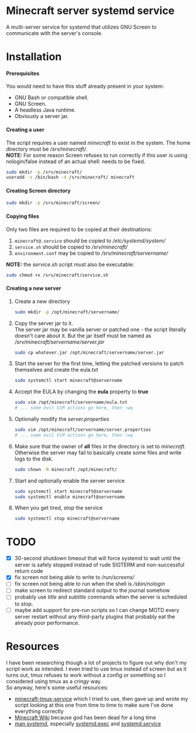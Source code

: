 # Minecraft server systemd service
A multi-server service for systemd that utilizes GNU Screen to communicate with the server's console.
# Installation
#### Prerequisites
You would need to have this stuff already present in your system:
* GNU Bash or compatible shell.
* GNU Screen.
* A headless Java runtime.
* Obviously a server jar.
#### Creating a user
The script requires a user named _minecraft_ to exist in the system. The home directory must be _/srv/minecraft/_.  
**NOTE:** For some reason Screen refuses to run correctly if this user is using nologin/false instead of an actual shell: needs to be fixed.
```bash
sudo mkdir -p /srv/minecraft/
useradd -s /bin/bash -d /srv/minecraft/ minecraft
```
#### Creating Screen directory
```bash
sudo mkdir -p /srv/minecraft/screen/
```
#### Copying files
Only two files are required to be copied at their destinations:
1. `minecraft@.service` should be copied to _/etc/systemd/system/_
2. `service.sh` should be copied to _/srv/minecraft/_
3. `environment.conf` may be copied to _/srv/minecraft/servername/_

**NOTE:** the _service.sh_ script must also be executable:
```bash
sudo chmod +x /srv/minecraft/service.sh
```
#### Creating a new server
1. Create a new directory
   ```bash
   sudo mkdir -p /opt/minecraft/servername/
   ```
2. Copy the server jar to it.  
   The server jar may be vanilla server or patched one - the script literally doesn't care about it. But the jar itself must be named as _/srv/minecraft/servername/server.jar_
   ```bash
   sudo cp whatever.jar /opt/minecraft/servername/server.jar
   ```
3. Start the server for the first time, letting the patched versions to patch themselves and create the eula.txt
   ```bash
   sudo systemctl start minecraft@servername
   ```
4. Accept the EULA by changing the **eula** property to **true**
   ```bash
   sudo vim /opt/minecraft/servername/eula.txt
   # ... some evil ViM actions go here, then :wq
   ```
4. Optionally modify the _server.properties_
   ```bash
   sudo vim /opt/minecraft/servername/server.properties
   # ... some evil ViM actions go here, then :wq
   ```
5. Make sure that the owner of **all** files in the directory is set to _minecraft_. Otherwise the server may fail to basically create some files and write logs to the disk.
   ```bash
   sudo chown -R minecraft /opt/minecraft/
   ```
6. Start and optionally enable the server service
   ```bash
   sudo systemctl start minecraft@servername
   sudo systemctl enable minecraft@servername
   ```
7. When you get tired, stop the service
   ```bash
   sudo systemctl stop minecraft@servername
   ```
# TODO
- [x] 30-second shutdown timeout that will force systemd to wait until the server is safely stopped instead of rude SIGTERM and non-successful return code
- [x] fix screen not being able to write to _/run/screens/_
- [ ] fix screen not being able to run when the shell is _/sbin/nologin_
- [ ] make screen to redirect standard output to the journal somehow
- [ ] probably use _title_ and _subtitle_ commands when the server is scheduled to stop.
- [ ] maybe add support for pre-run scripts so I can change MOTD every server restart without any third-party plugins that probably eat the already poor performance.
# Resources
I have been researching though a lot of projects to figure out why don't my script work as intended. I even tried to use tmux instead of screen but as it turns out, tmux refuses to work without a config or something so I considered using tmux as a _cringy_ way.  
So anyway, here's some useful resources:
* [minecraft-tmux-service](https://github.com/moonlight200/minecraft-tmux-service) which I tried to use, then gave up and wrote my script looking at this one from time to time to make sure I've done everything correctly
* [Minecraft Wiki](https://minecraft.gamepedia.com/Tutorials/Server_startup_script#Systemd_Script) because god has been dead for a long time
* [man systemd](https://www.freedesktop.org/software/systemd/man/), especially [systemd.exec](https://www.freedesktop.org/software/systemd/man/systemd.exec.html) and [systemd.service](https://www.freedesktop.org/software/systemd/man/systemd.service.html)
